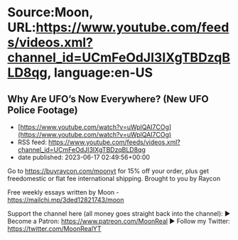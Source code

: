 # Source:Moon, URL:https://www.youtube.com/feeds/videos.xml?channel_id=UCmFeOdJI3IXgTBDzqBLD8qg, language:en-US

## Why Are UFO’s Now Everywhere? (New UFO Police Footage)
 - [https://www.youtube.com/watch?v=uWplQAI7COg](https://www.youtube.com/watch?v=uWplQAI7COg)
 - RSS feed: https://www.youtube.com/feeds/videos.xml?channel_id=UCmFeOdJI3IXgTBDzqBLD8qg
 - date published: 2023-06-17 02:49:56+00:00

Go to https://buyraycon.com/moonyt for 15% off your order, plus get freedomestic or flat fee international shipping. Brought to you by Raycon


Free weekly essays written by Moon - https://mailchi.mp/3ded12821743/moon

Support the channel here (all money goes straight back into the channel):
►  Become a Patron:  https://www.patreon.com/MoonReal
► Follow my Twitter: https://twitter.com/MoonRealYT

